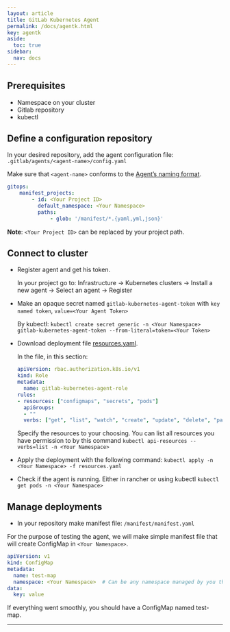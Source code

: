 ```yaml
---
layout: article
title: GitLab Kubernetes Agent
permalink: /docs/agentk.html
key: agentk
aside:
  toc: true
sidebar:
  nav: docs
---
```


## Prerequisites
- Namespace on your cluster
- Gitlab repository
- kubectl


## Define a configuration repository

In your desired repository, add the agent configuration file: `.gitlab/agents/<agent-name>/config.yaml`

Make sure that `<agent-name>` conforms to the [Agent’s naming format](https://gitlab.com/gitlab-org/cluster-integration/gitlab-agent/-/blob/master/doc/identity_and_auth.md#agent-identity-and-name).

```yaml
gitops:
    manifest_projects:
        - id: <Your Project ID>
          default_namespace: <Your Namespace>
          paths:
              - glob: '/manifest/*.{yaml,yml,json}'
```

**Note**: `<Your Project ID>` can be replaced by your project path.


## Connect to cluster

- Register agent and get his token.
  
  In your project go to: 
  Infrastructure -> Kubernetes clusters -> Install a new agent -> Select an agent -> Register
  
- Make an opaque secret named `gitlab-kubernetes-agent-token` with `key named token`, `value=<Your Agent Token>`
  
  By kubectl: `kubectl create secret generic -n <Your Namespace> gitlab-kubernetes-agent-token --from-literal=token=<Your Token>`

- Download deployment file [resources.yaml](deployments/resources.yaml).
  
  In the file, in this section:
  
  ```yaml
  apiVersion: rbac.authorization.k8s.io/v1
  kind: Role
  metadata:
    name: gitlab-kubernetes-agent-role
  rules:
  - resources: ["configmaps", "secrets", "pods"]
    apiGroups: 
    - ""
    verbs: ["get", "list", "watch", "create", "update", "delete", "patch"]
  ```
  
  Specify the resources to your choosing. 
  You can list all resources you have permission to by this command `kubectl api-resources --verbs=list -n <Your Namespace>`

- Apply the deployment with the following command:
`kubectl apply -n <Your Namespace> -f resources.yaml`

- Check if the agent is running. Either in rancher or using kubectl `kubectl get pods -n <Your Namespace>`

## Manage deployments

- In your repository make manifest file: `/manifest/manifest.yaml`
 
 
For the purpose of testing the agent, we will make simple manifest file that will create ConfigMap in `<Your Namespace>`.

```yaml
apiVersion: v1
kind: ConfigMap
metadata:
  name: test-map
  namespace: <Your Namespace>  # Can be any namespace managed by you that the agent has access to.
data:
  key: value
```

If everything went smoothly, you should have a ConfigMap named test-map.

***
